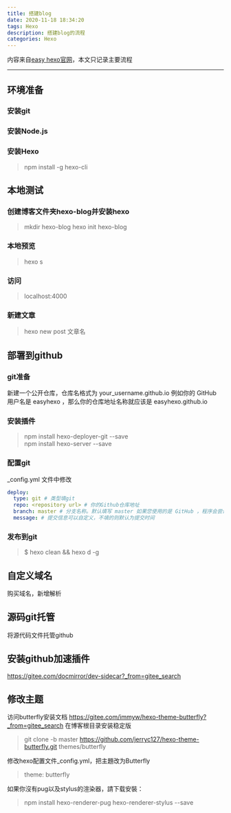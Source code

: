 ```yaml
---
title: 搭建blog
date: 2020-11-18 18:34:20
tags: Hexo
description: 搭建blog的流程
categories: Hexo
---
```

内容来自[easy hexo官网](https://easyhexo.com/1-Hexo-install-and-config/)，本文只记录主要流程

---

## 环境准备

### 安装git

### 安装Node.js

### 安装Hexo
> npm install -g hexo-cli

## 本地测试
### 创建博客文件夹hexo-blog并安装hexo
> mkdir hexo-blog
hexo init hexo-blog

### 本地预览
> hexo s

### 访问
> localhost:4000

### 新建文章
> hexo new post 文章名


## 部署到github

### git准备
新建一个公开仓库，仓库名格式为 your_username.github.io 例如你的 GitHub 
用户名是 easyhexo ，那么你的仓库地址名称就应该是 easyhexo.github.io

### 安装插件
> npm install hexo-deployer-git --save  
  npm install hexo-server --save

### 配置git 
_config.yml 文件中修改

```yaml
deploy:
  type: git # 类型填git
  repo: <repository url> # 你的Github仓库地址
  branch: master # 分支名称。默认填写 master 如果您使用的是 GitHub ，程序会尝试自动检测。
  message: # 提交信息可以自定义，不填的则默认为提交时间
```
### 发布到git

> $ hexo clean && hexo d -g

## 自定义域名  

购买域名，新增解析

## 源码git托管
将源代码文件托管github

## 安装github加速插件

https://gitee.com/docmirror/dev-sidecar?_from=gitee_search

## 修改主题

访问butterfly安装文档 https://gitee.com/immyw/hexo-theme-butterfly?_from=gitee_search
在博客根目录安装稳定版
> git clone -b master https://github.com/jerryc127/hexo-theme-butterfly.git themes/butterfly

修改hexo配置文件_config.yml，把主題改为Butterfly
> theme: butterfly

如果你沒有pug以及stylus的渲染器，請下载安裝：
> npm install hexo-renderer-pug hexo-renderer-stylus --save
